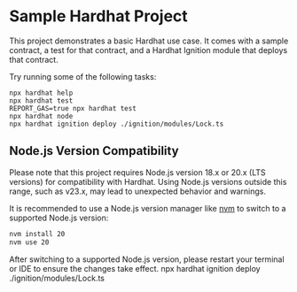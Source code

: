 # Sample Hardhat Project

This project demonstrates a basic Hardhat use case. It comes with a sample contract, a test for that contract, and a Hardhat Ignition module that deploys that contract.

Try running some of the following tasks:

```shell
npx hardhat help
npx hardhat test
REPORT_GAS=true npx hardhat test
npx hardhat node
npx hardhat ignition deploy ./ignition/modules/Lock.ts
```

## Node.js Version Compatibility

Please note that this project requires Node.js version 18.x or 20.x (LTS versions) for compatibility with Hardhat. Using Node.js versions outside this range, such as v23.x, may lead to unexpected behavior and warnings.

It is recommended to use a Node.js version manager like [nvm](https://github.com/nvm-sh/nvm) to switch to a supported Node.js version:

```bash
nvm install 20
nvm use 20
```

After switching to a supported Node.js version, please restart your terminal or IDE to ensure the changes take effect.
npx hardhat ignition deploy ./ignition/modules/Lock.ts
